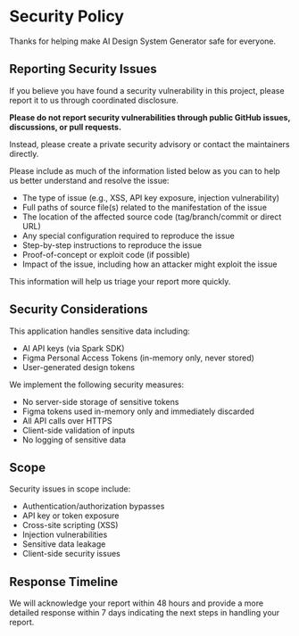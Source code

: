 # Security Policy

Thanks for helping make AI Design System Generator safe for everyone.

## Reporting Security Issues

If you believe you have found a security vulnerability in this project, please report it to us through coordinated disclosure.

**Please do not report security vulnerabilities through public GitHub issues, discussions, or pull requests.**

Instead, please create a private security advisory or contact the maintainers directly.

Please include as much of the information listed below as you can to help us better understand and resolve the issue:

  * The type of issue (e.g., XSS, API key exposure, injection vulnerability)
  * Full paths of source file(s) related to the manifestation of the issue
  * The location of the affected source code (tag/branch/commit or direct URL)
  * Any special configuration required to reproduce the issue
  * Step-by-step instructions to reproduce the issue
  * Proof-of-concept or exploit code (if possible)
  * Impact of the issue, including how an attacker might exploit the issue

This information will help us triage your report more quickly.

## Security Considerations

This application handles sensitive data including:
- AI API keys (via Spark SDK)
- Figma Personal Access Tokens (in-memory only, never stored)
- User-generated design tokens

We implement the following security measures:
- No server-side storage of sensitive tokens
- Figma tokens used in-memory only and immediately discarded
- All API calls over HTTPS
- Client-side validation of inputs
- No logging of sensitive data

## Scope

Security issues in scope include:
- Authentication/authorization bypasses
- API key or token exposure
- Cross-site scripting (XSS)
- Injection vulnerabilities
- Sensitive data leakage
- Client-side security issues

## Response Timeline

We will acknowledge your report within 48 hours and provide a more detailed response within 7 days indicating the next steps in handling your report.
